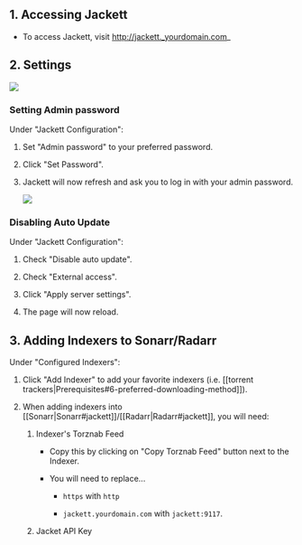 ## 1. Accessing Jackett

 - To access Jackett, visit http://jackett._yourdomain.com_

## 2. Settings
  
   ![](https://i.imgur.com/MCbRSr9.png)


### Setting Admin password

Under "Jackett Configuration": 

1. Set "Admin password" to your preferred password.

1. Click "Set Password".

1. Jackett will now refresh and ask you to log in with your admin password.

   ![](https://i.imgur.com/hRJr1Fh.png)

### Disabling Auto Update

Under "Jackett Configuration": 

1. Check "Disable auto update".

1. Check "External access".

1. Click "Apply server settings". 

1. The page will now reload.  




## 3. Adding Indexers to Sonarr/Radarr

Under "Configured Indexers":

1. Click "Add Indexer" to add your favorite indexers (i.e. [[torrent trackers|Prerequisites#6-preferred-downloading-method]]). 

1. When adding indexers into [[Sonarr|Sonarr#jackett]]/[[Radarr|Radarr#jackett]], you will need: 

    1. Indexer's Torznab Feed 

         - Copy this by clicking on "Copy Torznab Feed" button next to the Indexer. 

         - You will need to replace...

           - `https` with `http`
           
           - `jackett.yourdomain.com` with `jackett:9117`.

    1. Jacket API Key

